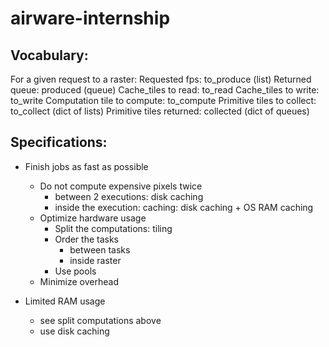 # airware-internship

## Vocabulary:
For a given request to a raster:
	Requested fps: to_produce (list)
	Returned queue: produced (queue)
	Cache_tiles to read: to_read
	Cache_tiles to write: to_write
	Computation tile to compute: to_compute
	Primitive tiles to collect: to_collect (dict of lists)
	Primitive tiles returned: collected (dict of queues)

## Specifications:

- Finish jobs as fast as possible
	+ Do not compute expensive pixels twice
		- between 2 executions: disk caching
		- inside the execution: caching: disk caching + OS RAM caching
	+ Optimize hardware usage
		- Split the computations: tiling
		- Order the tasks
			+ between tasks
			+ inside raster
		- Use pools
	+ Minimize overhead

- Limited RAM usage
	+ see split computations above
	+ use disk caching
